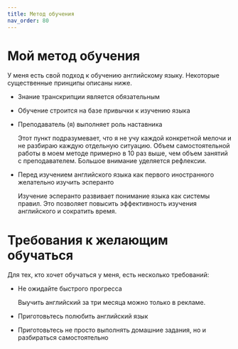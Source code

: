 ```yaml
---
title: Метод обучения
nav_order: 80
---
```


# Мой метод обучения

У меня есть свой подход к обучению английскому языку.  Некоторые
существенные принципы описаны ниже.

- Знание транскрипции является обязательным

- Обучение строится на базе привычки к изучению языка

- Преподаватель (я) выполняет роль наставника

  Этот пункт подразумевает, что я не учу каждой конкретной мелочи и не
  разбираю каждую отдельную ситуацию.  Объем самостоятельной работы в
  моем методе примерно в 10 раз выше, чем объем занятий с
  преподавателем.  Большое внимание уделяется рефлексии.
  
- Перед изучением английского языка как первого иностранного
  желательно изучить эсперанто
  
  Изучение эсперанто развивает понимание языка как системы правил.
  Это позволяет повысить эффективность изучения английского и
  сократить время.

# Требования к желающим обучаться

Для тех, кто хочет обучаться у меня, есть несколько требований:
- Не ожидайте быстрого прогресса

  Выучить английский за три месяца можно только в рекламе.

- Приготовьтесь полюбить английский язык

- Приготовьтесь не просто выполнять домашние задания, но и разбираться
  самостоятельно
